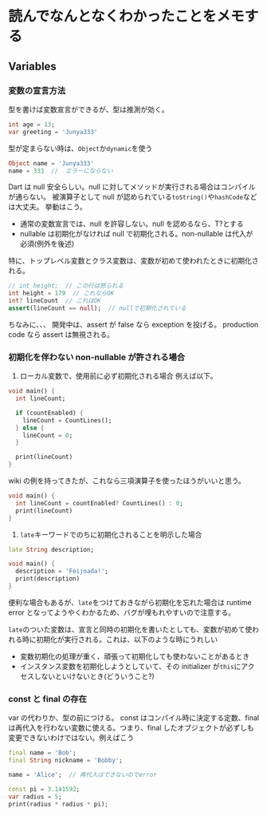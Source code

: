 # 読んでなんとなくわかったことをメモする

## Variables

### 変数の宣言方法

型を書けば変数宣言ができるが、型は推測が効く。

```dart
int age = 13;
var greeting = 'Junya333'
```

型が定まらない時は、`Object`か`dynamic`を使う

```dart
Object name = 'Junya333'
name = 333  //  エラーにならない
```

Dart は null 安全らしい。null に対してメソッドが実行される場合はコンパイルが通らない。
被演算子として null が認められている`toString()`や`hashCode`などは大丈夫。
挙動はこう。

-   通常の変数宣言では、null を許容しない。null を認めるなら、T?とする
-   nullable は初期化がなければ null で初期化される。non-nullable は代入が必須(例外を後述)

特に、トップレベル変数とクラス変数は、変数が初めて使われたときに初期化される。

```dart
// int height;  // この行は怒られる
int height = 179  // これならOK
int? lineCount  // これはOK
assert(lineCount == null);  // nullで初期化されている
```

ちなみに、、、
開発中は、assert が false なら exception を投げる。
production code なら assert は無視される。

### 初期化を伴わない non-nullable が許される場合

1. ローカル変数で、使用前に必ず初期化される場合
   例えば以下。

```dart
void main() {
  int lineCount;

  if (countEnabled) {
    lineCount = CountLines();
  } else {
    lineCount = 0;
  }

  print(lineCount)
}
```

wiki の例を持ってきたが、これなら三項演算子を使ったほうがいいと思う。

```dart
void main() {
  int lineCount = countEnabled? CountLines() : 0;
  print(lineCount)
}
```

1. `late`キーワードでのちに初期化されることを明示した場合

```dart
late String description;

void main() {
  description = 'Feijoada!';
  print(description)
}
```

便利な場合もあるが、`late`をつけておきながら初期化を忘れた場合は runtime error となってようやくわかるため、バグが埋もれやすいので注意する。

`late`のついた変数は、宣言と同時の初期化を書いたとしても、変数が初めて使われる時に初期化が実行される。これは、以下のような時にうれしい

-   変数初期化の処理が重く、頑張って初期化しても使わないことがあるとき
-   インスタンス変数を初期化しようとしていて、その initializer が`this`にアクセスしないといけないとき(どういうこと?)

### const と final の存在

var の代わりか、型の前につける。
const はコンパイル時に決定する定数、final は再代入を行わない変数に使える。つまり、final したオブジェクトが必ずしも変更できないわけではない。例えばこう

```dart
final name = 'Bob';
final String nickname = 'Bobby';

name = 'Alice';  // 再代入はできないのでerror

const pi = 3.141592;
var radius = 5;
print(radius * radius * pi);
```

